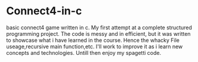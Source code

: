 # Connect4-in-c
basic connect4 game written in c.
My first attempt at a complete structured programming project.
The code is messy and in efficient, but it was written to showcase what i have learned in the course.
Hence the whacky File useage,recursive main function,etc.
I'll work to improve it as i learn new concepts and technologies.
Untill then enjoy my spagetti code.
